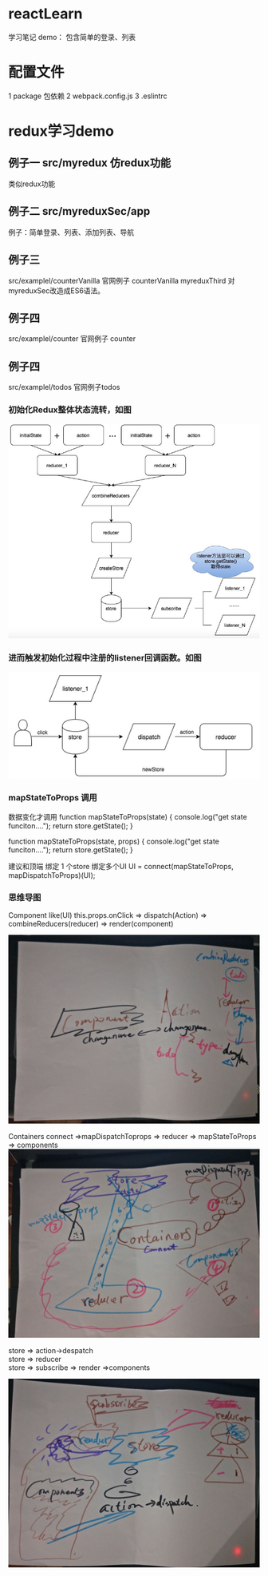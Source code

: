 # reactLearn
学习笔记 demo： 包含简单的登录、列表

# 配置文件
1 package 包依赖
2 webpack.config.js
3 .eslintrc

# redux学习demo

## 例子一 src/myredux 仿redux功能
类似redux功能 

## 例子二 src/myreduxSec/app
例子：简单登录、列表、添加列表、导航

## 例子三 
src/examplel/counterVanilla 官网例子 counterVanilla
myreduxThird 对myreduxSec改造成ES6语法。

## 例子四
src/examplel/counter 官网例子 counter

## 例子四
src/examplel/todos 官网例子todos


### 初始化Redux整体状态流转，如图
![image](https://github.com/csy512889371/reactLearn/blob/master/img/initRedux.jpg)

### 进而触发初始化过程中注册的listener回调函数。如图
![image](https://github.com/csy512889371/reactLearn/blob/master/img/doRedux.jpg)


### mapStateToProps 调用
数据变化才调用
function mapStateToProps(state) {
    console.log("get state funciton....");
    return store.getState();
}

function mapStateToProps(state, props) {
    console.log("get state funciton....");
    return store.getState();
}

建议和顶端 绑定 1 个store 绑定多个UI
UI = connect(mapStateToProps, mapDispatchToProps)(UI);

### 思维导图

Component like(UI) this.props.onClick  => dispatch(Action) => combineReducers(reducer) => render(component)

![image](https://github.com/csy512889371/reactLearn/blob/master/img/redux1.jpg)

Containers connect =>mapDispatchToprops => reducer => mapStateToProps => components
![image](https://github.com/csy512889371/reactLearn/blob/master/img/redux2.jpg)

store => action->despatch </br>
store => reducer </br>
store => subscribe => render =>components </br>

![image](https://github.com/csy512889371/reactLearn/blob/master/img/redux3.jpg)
